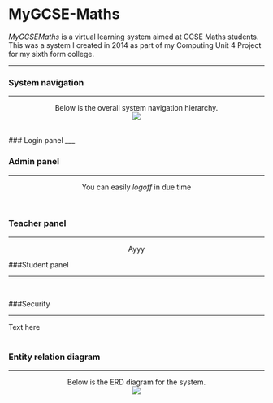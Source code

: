 # MyGCSE-Maths

_MyGCSEMaths_ is a virtual learning system aimed at GCSE Maths students. This was a system I created in 2014 as part of my Computing Unit 4 Project for my sixth form college.

___

### System navigation
___
<p align="center">
Below is the overall system navigation hierarchy.
<br>
<img src="http://i.imgur.com/IgdZJus.png"/>
</p>

<br>
### Login panel
___
<br>


### Admin panel
___
<p align="center">
You can easily <em>logoff</em> in due time
</p>
<br>

### Teacher panel
___
<p align="center">
Ayyy
</p>


###Student panel
___
<br>



###Security
___
Text here
<br>
<br>


### Entity relation diagram
____
<p align="center">
Below is the ERD diagram for the system.
<br>
<img src="http://i.imgur.com/TkQDNmj.png"/>
</p>
